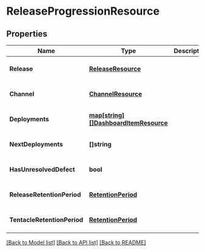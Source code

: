 # ReleaseProgressionResource

## Properties
Name | Type | Description | Notes
------------ | ------------- | ------------- | -------------
**Release** | [**ReleaseResource**](ReleaseResource.md) |  | [optional] [default to null]
**Channel** | [**ChannelResource**](ChannelResource.md) |  | [optional] [default to null]
**Deployments** | [**map[string][]DashboardItemResource**](array.md) |  | [optional] [default to null]
**NextDeployments** | **[]string** |  | [optional] [default to null]
**HasUnresolvedDefect** | **bool** |  | [optional] [default to null]
**ReleaseRetentionPeriod** | [**RetentionPeriod**](RetentionPeriod.md) |  | [optional] [default to null]
**TentacleRetentionPeriod** | [**RetentionPeriod**](RetentionPeriod.md) |  | [optional] [default to null]

[[Back to Model list]](../README.md#documentation-for-models) [[Back to API list]](../README.md#documentation-for-api-endpoints) [[Back to README]](../README.md)


